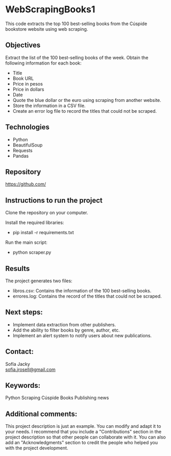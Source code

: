 # WebScrapingBooks1
This code extracts the top 100 best-selling books from the Cúspide bookstore website using web scraping.

## Objectives 
Extract the list of the 100 best-selling books of the week.
Obtain the following information for each book:

* Title
* Book URL
* Price in pesos
* Price in dollars
* Date
* Quote the blue dollar or the euro using scraping from another website.
* Store the information in a CSV file.
* Create an error log file to record the titles that could not be scraped.

## Technologies

* Python
* BeautifulSoup
* Requests
* Pandas

## Repository
https://github.com/

## Instructions to run the project

Clone the repository on your computer.

Install the required libraries:
* pip install -r requirements.txt

Run the main script:
* python scraper.py

## Results
The project generates two files:

* libros.csv: Contains the information of the 100 best-selling books.
* errores.log: Contains the record of the titles that could not be scraped.

## Next steps:

* Implement data extraction from other publishers.
* Add the ability to filter books by genre, author, etc.
* Implement an alert system to notify users about new publications.

## Contact:

Sofía Jacky  
sofia.jrosell@gmail.com

## Keywords:

Python
Scraping
Cúspide
Books
Publishing news

## Additional comments:

This project description is just an example. You can modify and adapt it to your needs.
I recommend that you include a "Contributions" section in the project description so that other people can collaborate with it.
You can also add an "Acknowledgments" section to credit the people who helped you with the project development.



